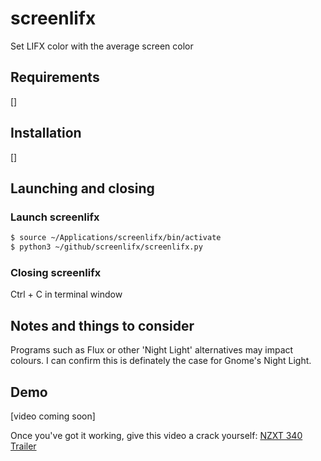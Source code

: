 # screenlifx
Set LIFX color with the average screen color

## Requirements
[]

## Installation
[]

## Launching and closing
### Launch screenlifx
```bash
$ source ~/Applications/screenlifx/bin/activate
$ python3 ~/github/screenlifx/screenlifx.py
```

### Closing screenlifx
Ctrl + C in terminal window

## Notes and things to consider
Programs such as Flux or other 'Night Light' alternatives may impact colours. I can confirm this is definately the case for Gnome's Night Light.

## Demo
[video coming soon]

Once you've got it working, give this video a crack yourself: [NZXT 340 Trailer]()

